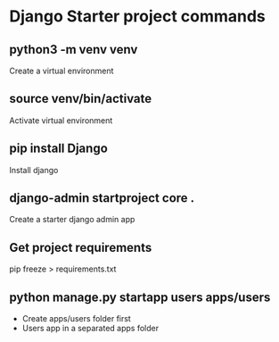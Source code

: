 # Django Starter project commands

## python3 -m venv venv

Create a virtual environment

## source venv/bin/activate

Activate virtual environment

## pip install Django

Install django

## django-admin startproject core .

Create a starter django admin app

## Get project requirements

pip freeze > requirements.txt

## python manage.py startapp users apps/users

* Create apps/users folder first
* Users app in a separated apps folder
